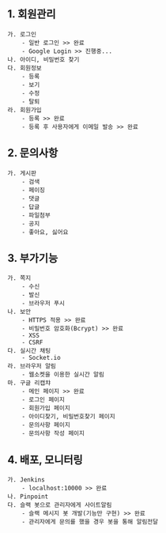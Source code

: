 ## 1. 회원관리
    가. 로그인
        - 일반 로그인 >> 완료
        - Google Login >> 진행중...
    나. 아이디, 비밀번호 찾기
    다. 회원정보 
        - 등록
        - 보기
        - 수정
        - 탈퇴
    라. 회원가입
        - 등록 >> 완료
        - 등록 후 사용자에게 이메일 발송 >> 완료 

## 2. 문의사항
    가. 게시판 
        - 검색
        - 페이징
        - 댓글
        - 답글
        - 파일첨부
        - 공지
        - 좋아요, 싫어요

## 3. 부가기능
    가. 쪽지 
        - 수신
        - 발신
        - 브라우저 푸시
    나. 보안
        - HTTPS 적용 >> 완료
        - 비밀번호 암호화(Bcrypt) >> 완료
        - XSS
        - CSRF
    다. 실시간 채팅
        - Socket.io
    라. 브라우저 알림
        - 웹소켓을 이용한 실시간 알림
    마. 구글 리캡챠
        - 메인 페이지 >> 완료
        - 로그인 페이지
        - 회원가입 페이지
        - 아이디찾기, 비밀번호찾기 페이지
        - 문의사항 페이지
        - 문의사항 작성 페이지

## 4. 배포, 모니터링
    가. Jenkins
        - localhost:10000 >> 완료
    나. Pinpoint
    다. 슬랙 봇으로 관리자에게 사이트알림
        - 슬랙 메시지 봇 개발(기능만 구현) >> 완료
        - 관리자에게 문의를 했을 경우 봇을 통해 알림전달
